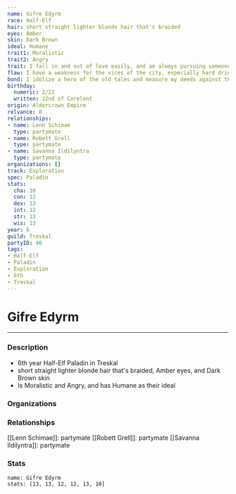 ```yaml
---
name: Gifre Edyrm
race: Half-Elf
hair: short straight lighter blonde hair that's braided
eyes: Amber
skin: Dark Brown
ideal: Humane
trait1: Moralistic
trait2: Angry
trait: I fall in and out of love easily, and am always pursuing someone.
flaw: I have a weakness for the vices of the city, especially hard drink.
bond: I idolize a hero of the old tales and measure my deeds against that person's.
birthday:
  numeric: 2/22
  written: 22nd of Corelent
origin: Aldercrown Empire
relvance: 0
relationships:
- name: Lenn Schimae
  type: partymate
- name: Robett Grell
  type: partymate
- name: Savanna Ildilyntra
  type: partymate
organizations: []
track: Exploration
spec: Paladin
stats:
  cha: 10
  con: 12
  dex: 13
  int: 12
  str: 13
  wis: 13
year: 6
guild: Treskal
partyID: 46
tags:
- Half-Elf
- Paladin
- Exploration
- 6th
- Treskal
---
```

# Gifre Edyrm
---
### Description
- 6th year Half-Elf Paladin in Treskal
- short straight lighter blonde hair that's braided, Amber eyes, and Dark Brown skin
- Is Moralistic and Angry, and has Humane as their ideal

### Organizations
### Relationships
[[Lenn Schimae]]: partymate
[[Robett Grell]]: partymate
[[Savanna Ildilyntra]]: partymate
### Stats
```statblock
name: Gifre Edyrm
stats: [13, 13, 12, 12, 13, 10]
```